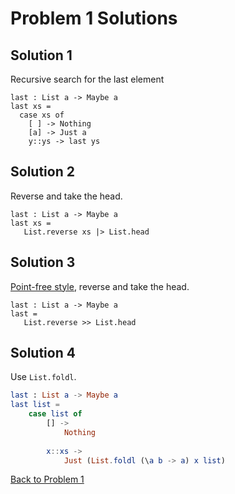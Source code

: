 # Problem 1 Solutions

## Solution 1
Recursive search for the last element

```
last : List a -> Maybe a
last xs = 
  case xs of
    [ ] -> Nothing
    [a] -> Just a
    y::ys -> last ys
```
## Solution 2
Reverse and take the head.
```
last : List a -> Maybe a
last xs = 
   List.reverse xs |> List.head
```

## Solution 3
[Point-free style](https://en.wikipedia.org/wiki/Tacit_programming), reverse and take the head.
```
last : List a -> Maybe a
last = 
   List.reverse >> List.head
```

## Solution 4
Use `List.foldl`.
```elm
last : List a -> Maybe a
last list =
    case list of
        [] ->
            Nothing
            
        x::xs ->
            Just (List.foldl (\a b -> a) x list)
```

[Back to Problem 1](../p/p01.md)